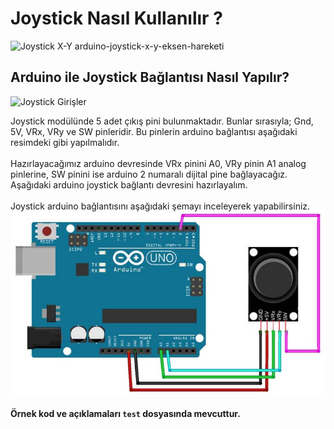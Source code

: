 # Joystick Nasıl Kullanılır ?

![Joystick X-Y](https://raw.githubusercontent.com/dezarto/Ardunio-Dersleri/main/Gerekli%20G%C3%B6rseller/arduino-joystick-x-y-eksen-hareketi.jpg)
arduino-joystick-x-y-eksen-hareketi <br/>
## Arduino ile Joystick Bağlantısı Nasıl Yapılır?

![Joystick Girişler](https://raw.githubusercontent.com/dezarto/Ardunio-Dersleri/main/Gerekli%20G%C3%B6rseller/joystick-arduino-baglantisi-nasil-yapilir.jpg)

Joystick modülünde 5 adet çıkış pini bulunmaktadır. Bunlar sırasıyla; Gnd, 5V, VRx, VRy ve SW pinleridir. Bu pinlerin arduino bağlantısı aşağıdaki resimdeki gibi yapılmalıdır. <br/><br/>
Hazırlayacağımız arduino devresinde VRx pinini A0, VRy pinin A1 analog pinlerine, SW pinini ise arduino 2 numaralı dijital pine bağlayacağız. Aşağıdaki arduino joystick bağlantı devresini hazırlayalım. <br/>
<br/> Joystick arduino bağlantısını aşağıdaki şemayı inceleyerek yapabilirsiniz. <br/>
![Joystick Bağlantı Şeması](https://raw.githubusercontent.com/dezarto/Ardunio-Dersleri/main/Gerekli%20G%C3%B6rseller/arduino-joystick-ba%C4%9Flant%C4%B1-devresi.jpg)

#### Örnek kod ve açıklamaları `test` dosyasında mevcuttur.
